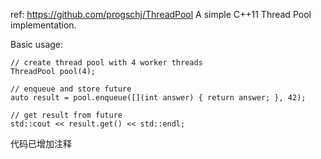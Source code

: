
ref: https://github.com/progschj/ThreadPool
A simple C++11 Thread Pool implementation.

Basic usage:
```
// create thread pool with 4 worker threads
ThreadPool pool(4);

// enqueue and store future
auto result = pool.enqueue([](int answer) { return answer; }, 42);

// get result from future
std::cout << result.get() << std::endl;
```

代码已增加注释